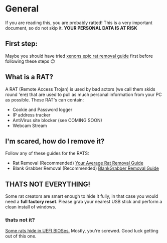 # General
If you are reading this, you are probably ratted! This is a very important document, so do not skip it. **YOUR PERSONAL DATA IS AT RISK**

## First step:
Maybe you should have tried [xenons epic rat removal guide](https://xenonorsomething.github.io/RatRemoval) first before following these steps :wink:

## What is a RAT?
A RAT (Remote Access Trojan) is used by bad actors (we call them skids round 'ere) that are used to pull as much personal information from your PC as possible.
These RAT's can contain:
- Cookie and Password logger
- IP address tracker
- AntiVirus site blocker (see COMING SOON)
- Webcam Stream

## I'm scared, how do I remove it?

Follow any of these guides for the RATS:

- Rat Removal (Recommended) [Your Average Rat Removal Guide](https://liquidsquid1.github.io/rat-removal/rats/generic)
- Blank Grabber Removal (Recommended) [BlankGrabber Removal Guide](https://liquidsquid1.github.io/rat-removal/rats/blankgrabber)

## THATS NOT EVERYTHING!

Some rat creators are smart enough to hide it fully, in that case you would need a **full factory reset**. Please grab your nearest USB stick and perform a clean install of windows.

### thats not it?

[Some rats hide in UEFI BIOSes.](https://www.kaspersky.co.uk/blog/logofail-uefi-vulnerabilities/27098/) Mostly, you're screwed. Good luck getting out of this one.
